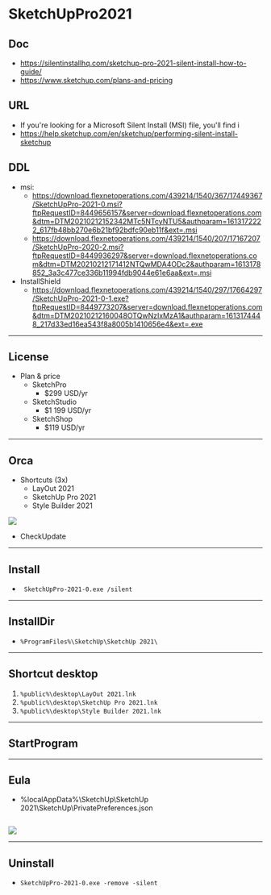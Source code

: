 # SketchUpPro2021

## Doc
* https://silentinstallhq.com/sketchup-pro-2021-silent-install-how-to-guide/
* https://www.sketchup.com/plans-and-pricing

## URL
* If you're looking for a Microsoft Silent Install (MSI) file, you'll find i
 * https://help.sketchup.com/en/sketchup/performing-silent-install-sketchup

## DDL
* msi:
  * https://download.flexnetoperations.com/439214/1540/367/17449367/SketchUpPro-2021-0.msi?ftpRequestID=8449656157&server=download.flexnetoperations.com&dtm=DTM20210212152342MTc5NTcyNTU5&authparam=1613172222_617fb48bb270e6b21bf92bdfc90eb11f&ext=.msi
  * https://download.flexnetoperations.com/439214/1540/207/17167207/SketchUpPro-2020-2.msi?ftpRequestID=8449936297&server=download.flexnetoperations.com&dtm=DTM20210212171412NTQwMDA4ODc2&authparam=1613178852_3a3c477ce336b11994fdb9044e61e6aa&ext=.msi
* InstallShield
  * https://download.flexnetoperations.com/439214/1540/297/17664297/SketchUpPro-2021-0-1.exe?ftpRequestID=8449773207&server=download.flexnetoperations.com&dtm=DTM20210212160048OTQwNzIxMzA1&authparam=1613174448_217d33ed16ea543f8a8005b1410656e4&ext=.exe

---

## License
* Plan & price
  * SketchPro
    * $299 USD/yr
  * SketchStudio
    * $1 199 USD/yr
  * SketchShop
    * $119 USD/yr

---

## Orca 
* Shortcuts (3x)
  * LayOut 2021
  * SketchUp Pro 2021
  * Style Builder 2021
  
[<img src="https://i.imgur.com/YewqMYv.png">](https://i.imgur.com/YewqMYv.png)

* CheckUpdate

---

## Install
* `	SketchUpPro-2021-0.exe /silent`

---

## InstallDir
* `%ProgramFiles%\SketchUp\SketchUp 2021\`

---

## Shortcut desktop
1) `%public%\desktop\LayOut 2021.lnk` 
2) `%public%\desktop\SketchUp Pro 2021.lnk`
3) `%public%\desktop\Style Builder 2021.lnk`

---

## StartProgram

---

## Eula
* %localAppData%\SketchUp\SketchUp 2021\SketchUp\PrivatePreferences.json
````json

````

[<img src="https://i.imgur.com/GMokyRE.png">](https://i.imgur.com/GMokyRE.png)


---

## Uninstall
* `SketchUpPro-2021-0.exe -remove -silent`

